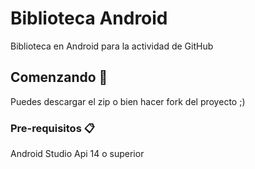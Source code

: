 # Biblioteca Android

Biblioteca en Android para la actividad de GitHub

## Comenzando 🚀

Puedes descargar el zip o bien hacer fork del proyecto ;)

### Pre-requisitos 📋

Android Studio
Api 14 o superior
